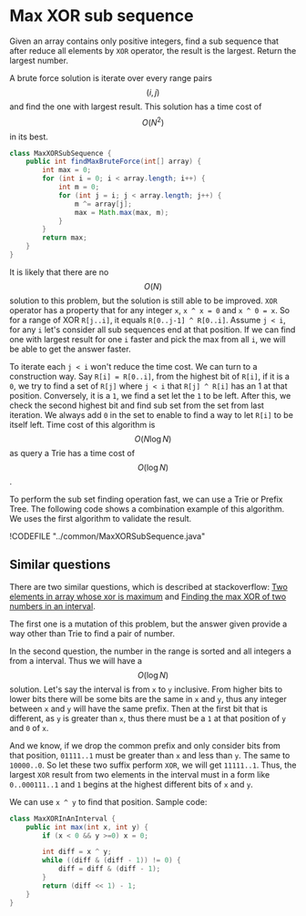 # Max XOR sub sequence

Given an array contains only positive integers, find a sub sequence that after
reduce all elements by `XOR` operator, the result is the largest. Return the largest number.

A brute force solution is iterate over every range pairs $$(i, j)$$ and find the
one with largest result. This solution has a time cost of $$O(N^2)$$ in its best.

```java
class MaxXORSubSequence {
    public int findMaxBruteForce(int[] array) {
        int max = 0;
        for (int i = 0; i < array.length; i++) {
            int m = 0;
            for (int j = i; j < array.length; j++) {
                m ^= array[j];
                max = Math.max(max, m);
            }
        }
        return max;
    }
}
```

It is likely that there are no $$O(N)$$ solution to this problem, but the solution
is still able to be improved. `XOR` operator has a property that for any integer `x`,
`x ^ x = 0` and `x ^ 0 = x`. So for a range of XOR `R[j..i]`, it equals
`R[0..j-1] ^ R[0..i]`. Assume `j < i`, for any `i` let's consider all sub sequences
end at that position. If we can find one with largest result for one `i` faster and
pick the max from all `i`, we will be able to get the answer faster.

To iterate each `j < i` won't reduce the time cost. We can turn to a construction way.
Say `R[i] = R[0..i]`, from the highest bit of `R[i]`, if it is a `0`, we try to find
a set of `R[j]` where `j < i` that `R[j] ^ R[i]` has an 1 at that position. Conversely,
it is a `1`, we find a set let the `1` to be left. After this, we check the second highest bit
and find sub set from the set from last iteration. We always add `0` in the set to enable
to find a way to let `R[i]` to be itself left. Time cost of this algorithm is $$O(N\log N)$$
as query a Trie has a time cost of $$O(\log N)$$.

To perform the sub set finding operation fast, we can use a Trie or Prefix Tree.
The following code shows a combination example of this algorithm. We uses the first
algorithm to validate the result.

!CODEFILE "../common/MaxXORSubSequence.java"

## Similar questions

There are two similar questions, which is described at stackoverflow:
[Two elements in array whose xor is maximum](http://stackoverflow.com/questions/9320109/two-elements-in-array-whose-xor-is-maximum)
and
[Finding the max XOR of two numbers in an interval](http://cs.stackexchange.com/questions/29508/finding-the-max-xor-of-two-numbers-in-an-interval-can-we-do-better-than-quadrat).

The first one is a mutation of this problem, but the answer given provide a way
other than Trie to find a pair of number.

In the second question, the number in the range is sorted and all integers a from a interval.
Thus we will have a $$O(\log N)$$ solution. Let's say the interval is from `x` to `y` inclusive.
From higher bits to lower bits there will be some bits are the same in `x` and `y`, thus
any integer between `x` and `y` will have the same prefix. Then at the first bit that is different,
as `y` is greater than `x`, thus there must be a `1` at that position of `y` and `0` of `x`.

And we know, if we drop the common prefix and only consider bits from that position,
`01111..1` must be greater than `x` and less than `y`. The same to `10000..0`. So let these two
suffix perform `XOR`, we will get `11111..1`. Thus, the largest `XOR` result from two elements
in the interval must in a form like `0..000111..1` and `1` begins at the highest different bits
of `x` and `y`.

We can use `x ^ y` to find that position. Sample code:

```java
class MaxXORInAnInterval {
    public int max(int x, int y) {
        if (x < 0 && y >=0) x = 0;

        int diff = x ^ y;
        while ((diff & (diff - 1)) != 0) {
            diff = diff & (diff - 1);
        }
        return (diff << 1) - 1;
    }
}
```
